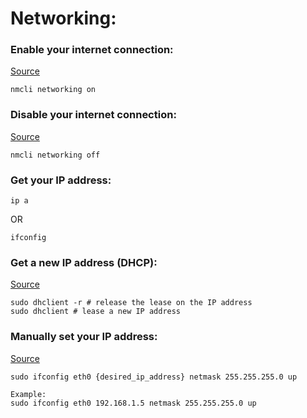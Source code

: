 # Networking:

### Enable your internet connection:
[Source](https://askubuntu.com/questions/434660/how-can-i-disable-my-internet-connection-from-terminal)
```
nmcli networking on
```

### Disable your internet connection:
[Source](https://askubuntu.com/questions/434660/how-can-i-disable-my-internet-connection-from-terminal)
```
nmcli networking off
```

### Get your IP address:
```
ip a
```
OR
```
ifconfig
```

### Get a new IP address (DHCP):
[Source](https://serverfault.com/a/42804)
```
sudo dhclient -r # release the lease on the IP address
sudo dhclient # lease a new IP address
```

### Manually set your IP address:
[Source](https://danielmiessler.com/study/manually-set-ip-linux/)
```
sudo ifconfig eth0 {desired_ip_address} netmask 255.255.255.0 up

Example:
sudo ifconfig eth0 192.168.1.5 netmask 255.255.255.0 up
```
